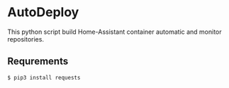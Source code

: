# AutoDeploy

This python script build Home-Assistant container automatic and monitor repositories.

## Requrements

```bash
$ pip3 install requests
```
